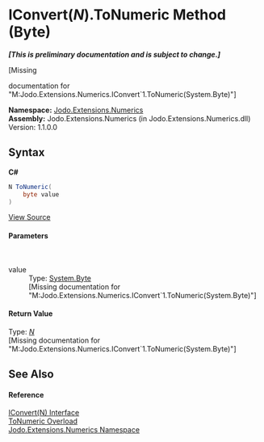 # IConvert(*N*).ToNumeric Method (Byte)
 _**\[This is preliminary documentation and is subject to change.\]**_

\[Missing <summary> documentation for "M:Jodo.Extensions.Numerics.IConvert`1.ToNumeric(System.Byte)"\]

**Namespace:**&nbsp;<a href="N_Jodo_Extensions_Numerics">Jodo.Extensions.Numerics</a><br />**Assembly:**&nbsp;Jodo.Extensions.Numerics (in Jodo.Extensions.Numerics.dll) Version: 1.1.0.0

## Syntax

**C#**<br />
``` C#
N ToNumeric(
	byte value
)
```

<a href="https://github.com/JosephJShort/Jodo.Extensions/blob/main/src/Jodo.Extensions.Numerics/IConvert.cs" rel="noopener noreferrer" title="View the source code">View Source</a><br />

#### Parameters
&nbsp;<dl><dt>value</dt><dd>Type: <a href="https://docs.microsoft.com/dotnet/api/system.byte" target="_blank" rel="noopener noreferrer">System.Byte</a><br />\[Missing <param name="value"/> documentation for "M:Jodo.Extensions.Numerics.IConvert`1.ToNumeric(System.Byte)"\]</dd></dl>

#### Return Value
Type: <a href="T_Jodo_Extensions_Numerics_IConvert_1">*N*</a><br />\[Missing <returns> documentation for "M:Jodo.Extensions.Numerics.IConvert`1.ToNumeric(System.Byte)"\]

## See Also


#### Reference
<a href="T_Jodo_Extensions_Numerics_IConvert_1">IConvert(N) Interface</a><br /><a href="Overload_Jodo_Extensions_Numerics_IConvert_1_ToNumeric">ToNumeric Overload</a><br /><a href="N_Jodo_Extensions_Numerics">Jodo.Extensions.Numerics Namespace</a><br />